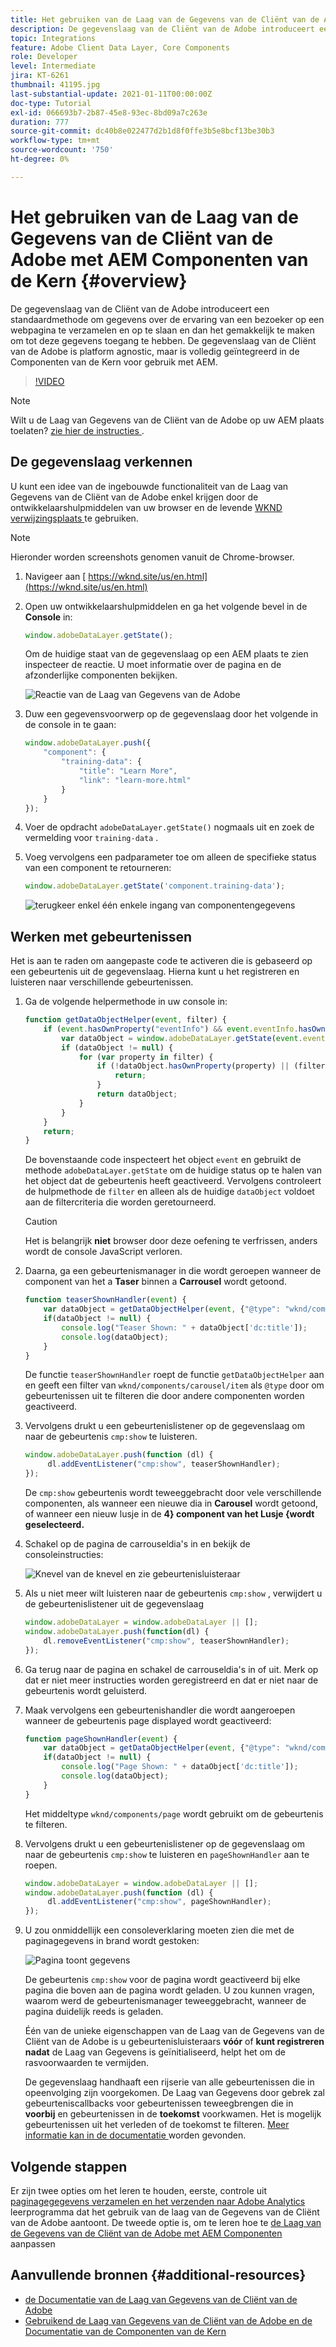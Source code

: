 ```yaml
---
title: Het gebruiken van de Laag van de Gegevens van de Cliënt van de Adobe met AEM Componenten van de Kern
description: De gegevenslaag van de Cliënt van de Adobe introduceert een standaardmethode om gegevens over de ervaring van een bezoeker op een webpagina te verzamelen en op te slaan en dan het gemakkelijk te maken om tot deze gegevens toegang te hebben. De gegevenslaag van de Cliënt van de Adobe is platform agnostic, maar is volledig geïntegreerd in de Componenten van de Kern voor gebruik met AEM.
topic: Integrations
feature: Adobe Client Data Layer, Core Components
role: Developer
level: Intermediate
jira: KT-6261
thumbnail: 41195.jpg
last-substantial-update: 2021-01-11T00:00:00Z
doc-type: Tutorial
exl-id: 066693b7-2b87-45e8-93ec-8bd09a7c263e
duration: 777
source-git-commit: dc40b8e022477d2b1d8f0ffe3b5e8bcf13be30b3
workflow-type: tm+mt
source-wordcount: '750'
ht-degree: 0%

---
```


# Het gebruiken van de Laag van de Gegevens van de Cliënt van de Adobe met AEM Componenten van de Kern {#overview}

De gegevenslaag van de Cliënt van de Adobe introduceert een standaardmethode om gegevens over de ervaring van een bezoeker op een webpagina te verzamelen en op te slaan en dan het gemakkelijk te maken om tot deze gegevens toegang te hebben. De gegevenslaag van de Cliënt van de Adobe is platform agnostic, maar is volledig geïntegreerd in de Componenten van de Kern voor gebruik met AEM.

>[!VIDEO](https://video.tv.adobe.com/v/41195?quality=12&learn=on)

>[!NOTE]
>
> Wilt u de Laag van Gegevens van de Cliënt van de Adobe op uw AEM plaats toelaten? [ zie hier de instructies ](https://experienceleague.adobe.com/docs/experience-manager-core-components/using/developing/data-layer/overview.html#installation-activation).

## De gegevenslaag verkennen

U kunt een idee van de ingebouwde functionaliteit van de Laag van Gegevens van de Cliënt van de Adobe enkel krijgen door de ontwikkelaarshulpmiddelen van uw browser en de levende [ WKND verwijzingsplaats ](https://wknd.site/us/en.html) te gebruiken.

>[!NOTE]
>
> Hieronder worden screenshots genomen vanuit de Chrome-browser.

1. Navigeer aan [ https://wknd.site/us/en.html](https://wknd.site/us/en.html)
1. Open uw ontwikkelaarshulpmiddelen en ga het volgende bevel in de **Console** in:

   ```js
   window.adobeDataLayer.getState();
   ```

   Om de huidige staat van de gegevenslaag op een AEM plaats te zien inspecteer de reactie. U moet informatie over de pagina en de afzonderlijke componenten bekijken.

   ![ Reactie van de Laag van Gegevens van de Adobe ](assets/data-layer-state-response.png)

1. Duw een gegevensvoorwerp op de gegevenslaag door het volgende in de console in te gaan:

   ```js
   window.adobeDataLayer.push({
       "component": {
           "training-data": {
               "title": "Learn More",
               "link": "learn-more.html"
           }
       }
   });
   ```

1. Voer de opdracht `adobeDataLayer.getState()` nogmaals uit en zoek de vermelding voor `training-data` .
1. Voeg vervolgens een padparameter toe om alleen de specifieke status van een component te retourneren:

   ```js
   window.adobeDataLayer.getState('component.training-data');
   ```

   ![ terugkeer enkel één enkele ingang van componentengegevens ](assets/return-just-single-component.png)

## Werken met gebeurtenissen

Het is aan te raden om aangepaste code te activeren die is gebaseerd op een gebeurtenis uit de gegevenslaag. Hierna kunt u het registreren en luisteren naar verschillende gebeurtenissen.

1. Ga de volgende helpermethode in uw console in:

   ```js
   function getDataObjectHelper(event, filter) {
       if (event.hasOwnProperty("eventInfo") && event.eventInfo.hasOwnProperty("path")) {
           var dataObject = window.adobeDataLayer.getState(event.eventInfo.path);
           if (dataObject != null) {
               for (var property in filter) {
                   if (!dataObject.hasOwnProperty(property) || (filter[property] !== null && filter[property] !== dataObject[property])) {
                       return;
                   }
                   return dataObject;
               }
           }
       }
       return;
   }
   ```

   De bovenstaande code inspecteert het object `event` en gebruikt de methode `adobeDataLayer.getState` om de huidige status op te halen van het object dat de gebeurtenis heeft geactiveerd. Vervolgens controleert de hulpmethode de `filter` en alleen als de huidige `dataObject` voldoet aan de filtercriteria die worden geretourneerd.

   >[!CAUTION]
   >
   > Het is belangrijk **niet** browser door deze oefening te verfrissen, anders wordt de console JavaScript verloren.

1. Daarna, ga een gebeurtenismanager in die wordt geroepen wanneer de component van het a **Taser** binnen a **Carrousel** wordt getoond.

   ```js
   function teaserShownHandler(event) {
       var dataObject = getDataObjectHelper(event, {"@type": "wknd/components/carousel/item"});
       if(dataObject != null) {
           console.log("Teaser Shown: " + dataObject['dc:title']);
           console.log(dataObject);
       }
   }
   ```

   De functie `teaserShownHandler` roept de functie `getDataObjectHelper` aan en geeft een filter van `wknd/components/carousel/item` als `@type` door om gebeurtenissen uit te filteren die door andere componenten worden geactiveerd.

1. Vervolgens drukt u een gebeurtenislistener op de gegevenslaag om naar de gebeurtenis `cmp:show` te luisteren.

   ```js
   window.adobeDataLayer.push(function (dl) {
        dl.addEventListener("cmp:show", teaserShownHandler);
   });
   ```

   De `cmp:show` gebeurtenis wordt teweeggebracht door vele verschillende componenten, als wanneer een nieuwe dia in **Carousel** wordt getoond, of wanneer een nieuw lusje in de **4} component van het Lusje {wordt geselecteerd.**

1. Schakel op de pagina de carrouseldia&#39;s in en bekijk de consoleinstructies:

   ![ Knevel van de knevel en zie gebeurtenisluisteraar ](assets/teaser-console-slides.png)

1. Als u niet meer wilt luisteren naar de gebeurtenis `cmp:show` , verwijdert u de gebeurtenislistener uit de gegevenslaag

   ```js
   window.adobeDataLayer = window.adobeDataLayer || [];
   window.adobeDataLayer.push(function(dl) {
       dl.removeEventListener("cmp:show", teaserShownHandler);
   });
   ```

1. Ga terug naar de pagina en schakel de carrouseldia&#39;s in of uit. Merk op dat er niet meer instructies worden geregistreerd en dat er niet naar de gebeurtenis wordt geluisterd.

1. Maak vervolgens een gebeurtenishandler die wordt aangeroepen wanneer de gebeurtenis page displayed wordt geactiveerd:

   ```js
   function pageShownHandler(event) {
       var dataObject = getDataObjectHelper(event, {"@type": "wknd/components/page"});
       if(dataObject != null) {
           console.log("Page Shown: " + dataObject['dc:title']);
           console.log(dataObject);
       }
   }
   ```

   Het middeltype `wknd/components/page` wordt gebruikt om de gebeurtenis te filteren.

1. Vervolgens drukt u een gebeurtenislistener op de gegevenslaag om naar de gebeurtenis `cmp:show` te luisteren en `pageShownHandler` aan te roepen.

   ```js
   window.adobeDataLayer = window.adobeDataLayer || [];
   window.adobeDataLayer.push(function (dl) {
        dl.addEventListener("cmp:show", pageShownHandler);
   });
   ```

1. U zou onmiddellijk een consoleverklaring moeten zien die met de paginagegevens in brand wordt gestoken:

   ![ Pagina toont gegevens ](assets/page-show-console-data.png)

   De gebeurtenis `cmp:show` voor de pagina wordt geactiveerd bij elke pagina die boven aan de pagina wordt geladen. U zou kunnen vragen, waarom werd de gebeurtenismanager teweeggebracht, wanneer de pagina duidelijk reeds is geladen.

   Één van de unieke eigenschappen van de Laag van de Gegevens van de Cliënt van de Adobe is u gebeurtenisluisteraars **vóór** of **kunt registreren nadat** de Laag van Gegevens is geïnitialiseerd, helpt het om de rasvoorwaarden te vermijden.

   De gegevenslaag handhaaft een rijserie van alle gebeurtenissen die in opeenvolging zijn voorgekomen. De Laag van Gegevens door gebrek zal gebeurteniscallbacks voor gebeurtenissen teweegbrengen die in **voorbij** en gebeurtenissen in de **toekomst** voorkwamen. Het is mogelijk gebeurtenissen uit het verleden of de toekomst te filteren. [ Meer informatie kan in de documentatie ](https://github.com/adobe/adobe-client-data-layer/wiki#addeventlistener) worden gevonden.


## Volgende stappen

Er zijn twee opties om het leren te houden, eerste, controle uit [ paginagegegevens verzamelen en het verzenden naar Adobe Analytics ](../analytics/collect-data-analytics.md) leerprogramma dat het gebruik van de laag van de Gegevens van de Cliënt van de Adobe aantoont. De tweede optie is, om te leren hoe te [ de Laag van de Gegevens van de Cliënt van de Adobe met AEM Componenten ](./data-layer-customize.md) aanpassen


## Aanvullende bronnen {#additional-resources}

* [ de Documentatie van de Laag van Gegevens van de Cliënt van de Adobe ](https://github.com/adobe/adobe-client-data-layer/wiki)
* [ Gebruikend de Laag van Gegevens van de Cliënt van de Adobe en de Documentatie van de Componenten van de Kern ](https://experienceleague.adobe.com/docs/experience-manager-core-components/using/developing/data-layer/overview.html)
